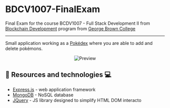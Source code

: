 # BDCV1007-FinalExam

Final Exam for the course BCDV1007 - Full Stack Development II from [Blockchain Development](https://www.georgebrown.ca/programs/blockchain-development-program-t175/) program from [George Brown College](https://www.georgebrown.ca)

---
Small application working as a [Pokédex](https://www.pokemon.com/) where you are able to add and delete pokémons.

<div align="center">

![Preview](https://res.cloudinary.com/lorransutter/image/upload/v1588812692/bcdv1007_final_exam_preview.gif)

</div>

## :book: Resources and technologies :computer:
- [Express.js](http://expressjs.com/) - web application framework
- [MongoDB](https://www.mongodb.com/) - NoSQL database
- [JQuery](https://jquery.com/) - JS library designed to simplify HTML DOM interacto
